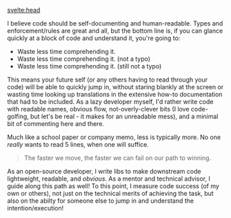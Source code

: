<svelte:head>
  <title>Kevin R. Whitley - Code</title>
</svelte:head>

I believe code should be self-documenting and human-readable.  Types and enforcement/rules are great and all, but the bottom line is,
if you can glance quickly at a block of code and understand it, you're going to:

- Waste less time comprehending it.
- Waste less time comprehending it. (not a typo)
- Waste less time comprehending it. (still not a typo)

This means your future self (or any others having to read through your code) will be able to quickly jump in, without staring blankly
at the screen or wasting time looking up translations in the extensive how-to documentation that had to be included.
As a lazy developer myself, I'd rather write code with readable names, obvious flow, not-overly-clever bits (I love code-golfing,
but let's be real - it makes for an unreadable mess), and a minimal bit of commenting here and there.

Much like a school paper or company memo, less is typically more.  No one *really* wants to read 5 lines, when one will suffice.

> The faster we move, the faster we can fail on our path to winning.

As an open-source developer, I write libs to make downstream code lightweight, readable, and *obvious*.  As a mentor and technical
advisor, I guide along this path as well!  To this point, I measure code success (of my own or others), not just on the technical merits of achieving the task,
but also on the abilty for someone else to jump in and understand the intention/execution!
